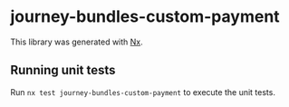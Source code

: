 # journey-bundles-custom-payment

This library was generated with [Nx](https://nx.dev).

## Running unit tests

Run `nx test journey-bundles-custom-payment` to execute the unit tests.
